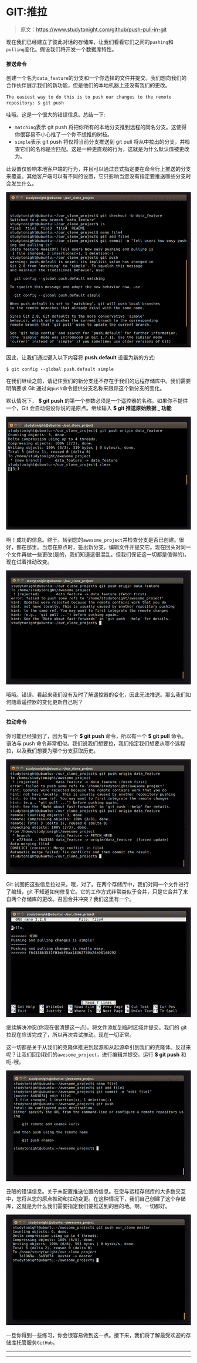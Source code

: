 # GIT:推拉

> 原文：<https://www.studytonight.com/github/push-pull-in-git>

现在我们已经建立了彼此对话的存储库，让我们看看它们之间的`pushing`和`pulling`变化。假设我们将开发一个数据库特性。

#### 推送命令

创建一个名为`data_feature`的分支和一个你选择的文件并提交。我们想向我们的合作伙伴展示我们的新功能，但是他们的本地机器上还没有我们的更改。

```
The easiest way to do this is to push our changes to the remote repository: $ git push
```

哇哦。这是一个很大的错误信息。总结一下:

*   `matching`表示 git push 将把你所有的本地分支推到远程的同名分支。这使得你很容易不小心推了一个你不想推的树枝。
*   `simple`表示 git push 将仅将当前分支推送到 git pull 将从中拉出的分支，并检查它们的名称是否匹配。这是一种更直观的行为，这就是为什么默认值被更改为。

此设置仅影响本地客户端的行为，并且可以通过显式指定要在命令行上推送的分支来覆盖。其他客户端可以有不同的设置，它只影响当您没有指定要推送哪些分支时会发生什么。

![Pushing and Pulling in GIT](img/ad4450ac47cfd66b2bcef08dda46494c.png)

因此，让我们通过键入以下内容将 **push.default** 设置为新的方式:

```
$ git config --global push.default simple
```

在我们继续之前，请记住我们的新分支还不存在于我们的远程存储库中。我们需要明确要求 Git 通过向`push`命令提供分支名称来跟踪这个新分支的变化。

默认情况下， **$ git push** 的第一个参数必须是一个遥控器的名称。如果你不提供一个，Git 会自动假设你说的是原点。继续输入 **$ git 推送原始数据 _ 功能**

![Pushing and Pulling in GIT](img/030321ac988bd31b5b5bfc01402b0444.png)

啊！成功的信息。终于。转到您的`awesome_project`并检查分支是否已创建。很好，都在那里。当您在原点时，签出新分支，编辑文件并提交它。现在回头对同一个文件再做一些更改(是的，我们知道这很混乱，但我们保证这一切都是值得的)。现在试着推动改变。

![Pushing and Pulling in GIT](img/7142c14eabf2587e7e20045b2bd4e8c0.png)

哦哦。错误。看起来我们没有及时了解遥控器的变化，因此无法推送。那么我们如何随着遥控器的变化更新自己呢？

* * *

#### 拉动命令

你可能已经猜到了，因为有一个 **$ git push** 命令，所以有一个 **$ git pull** 命令。语法与 push 命令非常相似。我们说我们想要拉，我们指定我们想要从哪个远程拉，以及我们想要为哪个分支获取历史。

![Pushing and Pulling in GIT](img/748fe904fda6c6e5202092b8a346474d.png)

Git 试图把这些信息拉过来，哦，对了。在两个存储库中，我们对同一个文件进行了编辑，git 不知道如何修复它。它的工作方式非常类似于合并，只是它合并了来自两个存储库的更改。召回合并冲突？我们这里有一个。

![Pushing and Pulling in GIT](img/fcd9fe33a3bc1022b92daf19d583f8f3.png)

继续解决冲突(你现在很清楚这一点)。将文件添加到临时区域并提交。我们的 git 拉现在应该完成了，所以再次尝试推动。现在一切正常。

这一切都是关于从我们的克隆体推进到起源和从起源牵引到我们的克隆体。反过来呢？让我们回到我们的`awesome_project`，进行编辑并提交。运行 **$ git push** 和呃-哦。

![Pushing and Pulling in GIT](img/818109264ed433bce9c12e20a0ca3578.png)

丑陋的错误信息。关于未配置推送位置的信息。在您与远程存储库的大多数交互中，您将从您的原点推动和拉动变更。在这种情况下，我们自己创建了这个存储库，这就是为什么我们需要指定我们要推送到的目的地。啊，一切都好。

![Pushing and Pulling in GIT](img/646d8ca8f403f2b5e97d4f42e4dfeb5b.png)

一旦你得到一些练习，你会很容易做到这一点。接下来，我们将了解最受欢迎的存储库托管服务`GitHub`。

* * *

* * *